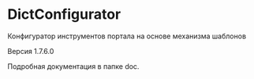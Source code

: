 # DictConfigurator
Конфигуратор инструментов портала на основе механизма шаблонов

Версия 1.7.6.0

Подробная документация в папке doc.
